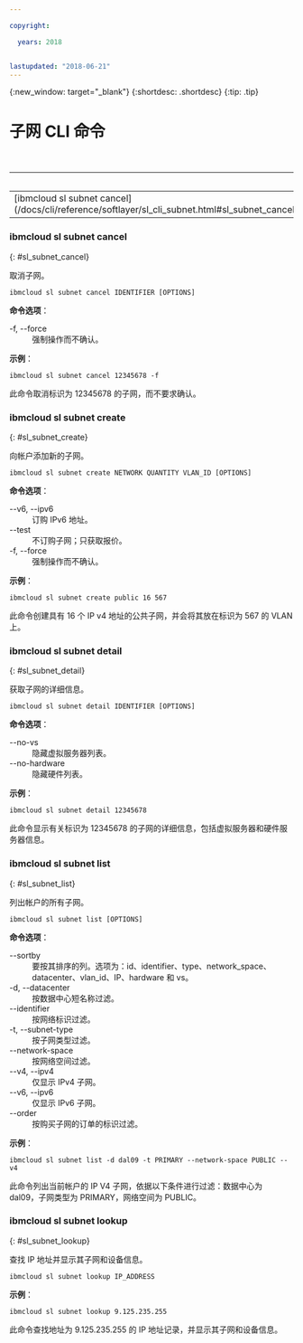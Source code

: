 ```yaml
---

copyright:

  years: 2018


lastupdated: "2018-06-21"
---
```


{:new_window: target="_blank"}
{:shortdesc: .shortdesc}
{:tip: .tip}

# 子网 CLI 命令

<table summary="按字母顺序排序的常规 {{site.data.keyword.BluSoftlayer_notm}} 基础架构命令（命令带有可获取命令更多信息的链接）">
<caption>表 1. {{site.data.keyword.BluSoftlayer_notm}} 基础架构子网命令</caption>
 <thead>
 <th colspan="5">{{site.data.keyword.BluSoftlayer_notm}} 基础架构子网命令</th>
 </thead>
 <tbody>
 <tr>
 <td>[ibmcloud sl subnet cancel](/docs/cli/reference/softlayer/sl_cli_subnet.html#sl_subnet_cancel)</td>
 <td>[ibmcloud sl subnet create](/docs/cli/reference/softlayer/sl_cli_subnet.html#sl_subnet_create)</td>
 <td>[ibmcloud sl subnet detail](/docs/cli/reference/softlayer/sl_cli_subnet.html#sl_subnet_detail)</td>
 <td>[ibmcloud sl subnet list](/docs/cli/reference/softlayer/sl_cli_subnet.html#sl_subnet_list)</td>
 <td>[ibmcloud sl subnet lookup](/docs/cli/reference/softlayer/sl_cli_subnet.html#sl_subnet_lookup)</td>
 </tr>
   </tbody>
 </table>
 
 ### ibmcloud sl subnet cancel
{: #sl_subnet_cancel}

取消子网。
```
ibmcloud sl subnet cancel IDENTIFIER [OPTIONS]
```

<strong>命令选项</strong>：
<dl>
<dt>-f, --force</dt>
<dd>强制操作而不确认。</dd>
</dl>

**示例**：
```
ibmcloud sl subnet cancel 12345678 -f
```
此命令取消标识为 12345678 的子网，而不要求确认。



### ibmcloud sl subnet create
{: #sl_subnet_create}

向帐户添加新的子网。
```
ibmcloud sl subnet create NETWORK QUANTITY VLAN_ID [OPTIONS]
```

<strong>命令选项</strong>：
<dl>
<dt>--v6, --ipv6</dt>
<dd>订购 IPv6 地址。</dd>
<dt>--test</dt>
<dd>不订购子网；只获取报价。</dd>
<dt>-f, --force</dt>
<dd>强制操作而不确认。</dd>
</dl>

**示例**：
```
ibmcloud sl subnet create public 16 567
```
此命令创建具有 16 个 IP v4 地址的公共子网，并会将其放在标识为 567 的 VLAN 上。




### ibmcloud sl subnet detail
{: #sl_subnet_detail}

获取子网的详细信息。
```
ibmcloud sl subnet detail IDENTIFIER [OPTIONS]
```

<strong>命令选项</strong>：
<dl>
<dt>--no-vs</dt>
<dd>隐藏虚拟服务器列表。</dd>
<dt>--no-hardware</dt>
<dd>隐藏硬件列表。</dd>
</dl>

**示例**：
```
ibmcloud sl subnet detail 12345678
```
此命令显示有关标识为 12345678 的子网的详细信息，包括虚拟服务器和硬件服务器信息。




### ibmcloud sl subnet list
{: #sl_subnet_list}

列出帐户的所有子网。
```
ibmcloud sl subnet list [OPTIONS]
```

<strong>命令选项</strong>：
<dl>
<dt>--sortby</dt>
<dd>要按其排序的列。选项为：id、identifier、type、network_space、datacenter、vlan_id、IP、hardware 和 vs。</dd>
<dt>-d, --datacenter</dt>
<dd>按数据中心短名称过滤。</dd>
<dt>--identifier</dt>
<dd>按网络标识过滤。</dd>
<dt>-t, --subnet-type</dt>
<dd>按子网类型过滤。</dd>
<dt>--network-space</dt>
<dd>按网络空间过滤。</dd>
<dt>--v4, --ipv4</dt>
<dd>仅显示 IPv4 子网。</dd>
<dt>--v6, --ipv6</dt>
<dd>仅显示 IPv6 子网。</dd>
<dt>--order</dt>
<dd>按购买子网的订单的标识过滤。</dd>
</dl>

**示例**：
```
ibmcloud sl subnet list -d dal09 -t PRIMARY --network-space PUBLIC --v4
```
此命令列出当前帐户的 IP V4 子网，依据以下条件进行过滤：数据中心为 dal09，子网类型为 PRIMARY，网络空间为 PUBLIC。





### ibmcloud sl subnet lookup
{: #sl_subnet_lookup}

查找 IP 地址并显示其子网和设备信息。
```
ibmcloud sl subnet lookup IP_ADDRESS
```


**示例**：
```
ibmcloud sl subnet lookup 9.125.235.255
```
此命令查找地址为 9.125.235.255 的 IP 地址记录，并显示其子网和设备信息。
